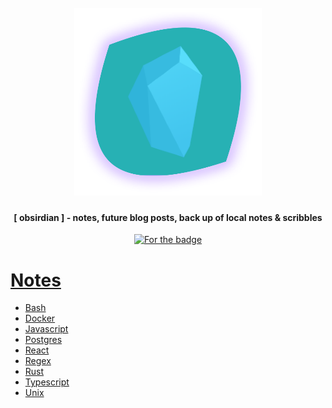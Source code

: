 <h1 align="center">
  <br>
  <a href="https://github.com/Jordan-Gilliam/obsurdian"><img src="https://github.com/Jordan-Gilliam/readme-assets/blob/master/obsirdian.png" alt="obsidian logo"         width="300" height="300"></a>
</h1>

<h4 align="center"> [ obsirdian ] - notes, future blog posts, back up of local notes & scribbles</h4>

  <p align="center">
    <a href="https://forthebadge.com">
    <img src="https://img.shields.io/badge/DX%20--%3E-:)-blue?style=for-the-badge" alt="For the badge">
  </p>

# Notes

- [Bash](notes/bash)
- [Docker](notes/docker)
- [Javascript](notes/javascript)
- [Postgres](notes/postgres)
- [React](notes/react)
- [Regex](notes/regex)
- [Rust](notes/rust)
- [Typescript](notes/typescript)
- [Unix](notes/unix)
